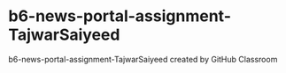 # b6-news-portal-assignment-TajwarSaiyeed
b6-news-portal-assignment-TajwarSaiyeed created by GitHub Classroom
